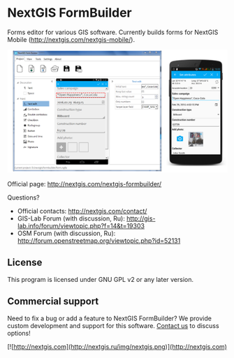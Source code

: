 NextGIS FormBuilder
===========
Forms editor for various GIS software. Currently builds forms for NextGIS Mobile (http://nextgis.com/nextgis-mobile/).

![Screenshot_1](/images/fb_en_0.PNG)

Official page: http://nextgis.com/nextgis-formbuilder/

Questions?

* Official contacts: http://nextgis.com/contact/
* GIS-Lab Forum (with discussion, Ru): http://gis-lab.info/forum/viewtopic.php?f=14&t=19303
* OSM Forum (with discussion, Ru): http://forum.openstreetmap.org/viewtopic.php?id=52131

License
-------------
This program is licensed under GNU GPL v2 or any later version.

Commercial support
----------
Need to fix a bug or add a feature to NextGIS FormBuilder? We provide custom development and support for this software. [Contact us](http://nextgis.com/contact/) to discuss options!

[![http://nextgis.com](http://nextgis.ru/img/nextgis.png)](http://nextgis.com)
